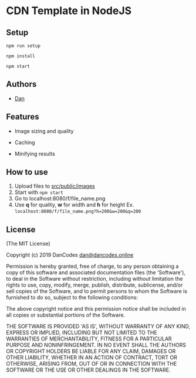 # CDN Template in NodeJS

## Setup

`npm run setup`

`npm install`

`npm start`

## Authors

- [Dan](https://github.com/MayorChano)

## Features

- Image sizing and quality

- Caching

- Minifying results

## How to use

1. Upload files to [src/public/images](src/public/images)
2. Start with `npm start`
3. Go to localhost:8080/f/file_name.png
4. Use **q** for quality, **w** for width and **h** for height Ex.
   `localhost:8080/f/file_name.png?h=200&w=200&q=200`

## License

(The MIT License)

Copyright (c) 2019 DanCodes <dan@dancodes.online>

Permission is hereby granted, free of charge, to any person obtaining
a copy of this software and associated documentation files (the
'Software'), to deal in the Software without restriction, including
without limitation the rights to use, copy, modify, merge, publish,
distribute, sublicense, and/or sell copies of the Software, and to
permit persons to whom the Software is furnished to do so, subject to
the following conditions:

The above copyright notice and this permission notice shall be
included in all copies or substantial portions of the Software.

THE SOFTWARE IS PROVIDED 'AS IS', WITHOUT WARRANTY OF ANY KIND,
EXPRESS OR IMPLIED, INCLUDING BUT NOT LIMITED TO THE WARRANTIES OF
MERCHANTABILITY, FITNESS FOR A PARTICULAR PURPOSE AND NONINFRINGEMENT.
IN NO EVENT SHALL THE AUTHORS OR COPYRIGHT HOLDERS BE LIABLE FOR ANY
CLAIM, DAMAGES OR OTHER LIABILITY, WHETHER IN AN ACTION OF CONTRACT,
TORT OR OTHERWISE, ARISING FROM, OUT OF OR IN CONNECTION WITH THE
SOFTWARE OR THE USE OR OTHER DEALINGS IN THE SOFTWARE.
